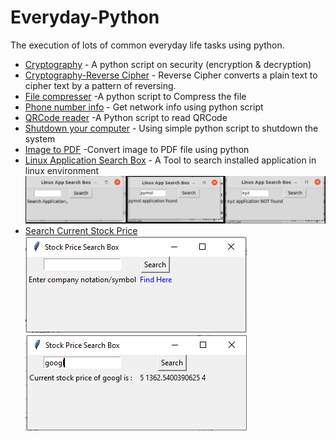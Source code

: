 # Everyday-Python
The execution of lots of common everyday life tasks using python.


- [Cryptography](https://github.com/vpdesai2020/Everyday-Python/blob/master/Cryptography/encrypt_your_msg.py)  - A python script on security (encryption & decryption)
- [Cryptography-Reverse Cipher](https://github.com/vpdesai2020/Everyday-Python/blob/master/Cryptography/cipher/cipher.py)  - Reverse Cipher converts a plain text to cipher text by a pattern of reversing.
- [File compresser](https://github.com/vpdesai2020/Everyday-Python/blob/master/File%20compress/file_compresser.py)  -A python script to Compress the file
- [Phone number info](https://github.com/vpdesai2020/Everyday-Python/blob/master/Phone%20number%20info/run.py)  - Get network info using python script
- [QRCode reader](https://github.com/vpdesai2020/Everyday-Python/blob/master/QR%20Code%20reader/QRCode_reader.py)  -A Python script to read QRCode
- [Shutdown your computer](https://github.com/vpdesai2020/Everyday-Python/blob/master/Shutdown%20the%20system/shutdown_the_system.py)  - Using simple python script to shutdown the system
- [Image to PDF](https://github.com/vpdesai2020/Everyday-Python/blob/master/Image_to_PDF/Image_to_PDF.py) -Convert image to PDF file using python
- [Linux Application Search Box](https://github.com/vpdesai2020/Everyday-Python/blob/master/Linux%20app%20search/search_app.py) - A Tool to search installed application in linux environment ![img](https://github.com/vpdesai2020/Everyday-Python/blob/master/Linux%20app%20search/ss_LTB.png)
- [Search Current Stock Price](https://github.com/vpdesai2020/Everyday-Python/blob/master/Search%20stock%20price/stock_price_search.py) ![](https://github.com/vpdesai2020/Everyday-Python/blob/master/Search%20stock%20price/stock_price%20(1).png) ![](https://github.com/vpdesai2020/Everyday-Python/blob/master/Search%20stock%20price/stock_price%20(2).png)
